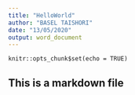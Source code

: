 ```yaml
---
title: "HelloWorld"
author: "BASEL TAISHORI"
date: "13/05/2020"
output: word_document
---
```


```{r setup, include=FALSE}
knitr::opts_chunk$set(echo = TRUE)
```

## This is a markdown file 